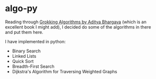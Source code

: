 # algo-py
Reading through [Grokking Algorithms by Aditya Bhargava](https://www.manning.com/books/grokking-algorithms) (which is an excellent book I might add), I decided do some of the algorithms in there and put them here.

I have implemented in python:
* Binary Search
* Linked Lists
* Quick Sort
* Breadth-First Search
* Dijkstra's Algorithm for Traversing Weighted Graphs
